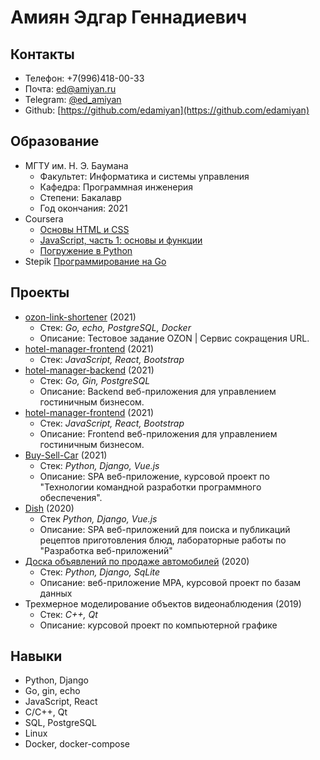 # Амиян Эдгар Геннадиевич

## Контакты
* Телефон: +7(996)418-00-33
* Почта: ed@amiyan.ru
* Telegram: [@ed_amiyan](https://t.me/ed_amiyan)
* Github: [https://github.com/edamiyan](https://github.com/edamiyan)

## Образование
* МГТУ им. Н. Э. Баумана
    * Факультет: Информатика и системы управления
    * Кафедра: Программная инженерия
    * Степени: Бакалавр
    * Год окончания: 2021
* Coursera
    * [Основы HTML и CSS](https://coursera.org/share/39c679d3e8c233f352905a5a013c91af)
    * [JavaScript, часть 1: основы и функции](https://coursera.org/share/97d0d0e127b6aed3acb1dc1be157da4d)
    * [Погружение в Python](#)
* Stepik [Программирование на Go](https://stepik.org/cert/1047660)

## Проекты
* [ozon-link-shortener](https://github.com/edamiyan/ozon-link-shortener) (2021)
  * Стек: _Go, echo, PostgreSQL, Docker_
  * Описание: Тестовое задание OZON | Cервис сокращения URL.
* [hotel-manager-frontend](https://github.com/edamiyan/hotel-manager-frontend) (2021)
  * Стек: _JavaScript, React, Bootstrap_
* [hotel-manager-backend](https://github.com/edamiyan/hotel-manager-backend) (2021)
  * Стек: _Go, Gin, PostgreSQL_
  * Описание: Backend веб-приложения для управлением гостиничным бизнесом.
* [hotel-manager-frontend](https://github.com/edamiyan/hotel-manager-frontend) (2021)
  * Стек: _JavaScript, React, Bootstrap_
  * Описание: Frontend веб-приложения для управлением гостиничным бизнесом.
* [Buy-Sell-Car](https://github.com/Buy-Sell-Car) (2021)
  * Стек: _Python, Django, Vue.js_
  * Описание: SPA веб-приложение, курсовой проект по "Технологии командной разработки программного обеспечения".
* [Dish](https://github.com/edamiyan/Web) (2020)
  * Стек _Python, Django, Vue.js_
  * Описание: SPA веб-приложений для поиска и публикаций рецептов приготовления блюд, лабораторные работы по "Разработка веб-приложений" 
* [Доска объявлений по продаже автомобилей](https://github.com/edamiyan/django-project-2020) (2020)
  * Стек: _Python, Django, SqLite_
  * Описание: веб-приложение MPA, курсовой проект по базам данных
* Трехмерное моделирование объектов видеонаблюдения (2019)
  * Стек: _C++, Qt_
  * Описание: курсовой проект по компьютерной графике

## Навыки
* Python, Django
* Go, gin, echo
* JavaScript, React
* C/C++, Qt
* SQL, PostgreSQL
* Linux
* Docker, docker-compose
